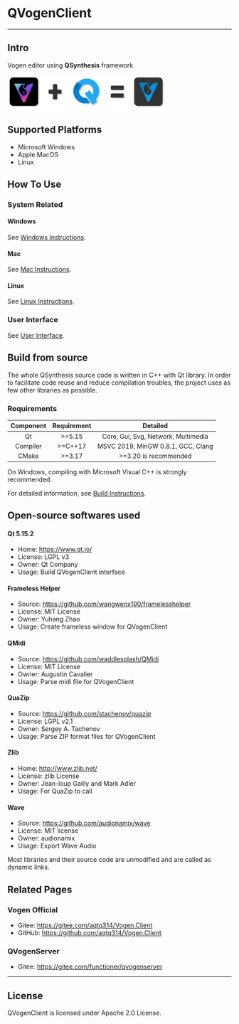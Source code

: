 # QVogenClient

---

## Intro

Vogen editor using **QSynthesis** framework.

![Display](./docs/images/vogen-plus.png)

## Supported Platforms

+ Microsoft Windows
+ Apple MacOS
+ Linux

## How To Use

### System Related

#### Windows

See [Windows Instructions](./docs/usage-win.md).

#### Mac

See [Mac Instructions](./docs/usage-mac.md).

#### Linux

See [Linux Instructions](./docs/usage-linux.md).

### User Interface

See [User Interface](./docs/usage-common.md).


## Build from source

The whole QSynthesis source code is written in C++ with Qt library. In order to facilitate code reuse and reduce compilation troubles, the project uses as few other libraries as possible.

### Requirements

| Component    | Requirement | Detailed                               |
| :----:       | :----:      | :----:                                 |
| Qt           | >=5.15      | Core, Gui, Svg, Network, Multimedia    |
| Compiler     | >=C++17     | MSVC 2019, MinGW 0.8.1, GCC, Clang     |
| CMake        | >=3.17      | >=3.20 is recommended                  |

On Windows, compiling with Microsoft Visual C++ is strongly recommended.

For detailed information, see [Build Instructions](./docs/build-insturctions.md).

## Open-source softwares used

#### Qt 5.15.2
+ Home: https://www.qt.io/
+ License: LGPL v3
+ Owner: Qt Company
+ Usage: Build QVogenClient interface

#### Frameless Helper
+ Source: https://github.com/wangwenx190/framelesshelper
+ License: MIT License
+ Owner: Yuhang Zhao
+ Usage: Create frameless window for QVogenClient

#### QMidi
+ Source: https://github.com/waddlesplash/QMidi
+ License: MIT License
+ Owner: Augustin Cavalier
+ Usage: Parse midi file for QVogenClient

#### QuaZip
+ Source: https://github.com/stachenov/quazip
+ License: LGPL v2.1
+ Owner: Sergey A. Tachenov
+ Usage: Parse ZIP format files for QVogenClient

#### Zlib
+ Home: http://www.zlib.net/
+ License: zlib License
+ Owner: Jean-loup Gailly and Mark Adler
+ Usage: For QuaZip to call

#### Wave
+ Source: https://github.com/audionamix/wave
+ License: MIT license
+ Owner: audionamix
+ Usage: Export Wave Audio

Most libraries and their source code are unmodified and are called as dynamic links.

## Related Pages

### Vogen Official

+ Gitee: https://gitee.com/aqtq314/Vogen.Client
+ GitHub: https://github.com/aqtq314/Vogen.Client

### QVogenServer

+ Gitee: https://gitee.com/functioner/qvogenserver

---

## License

QVogenClient is licensed under Apache 2.0 License.